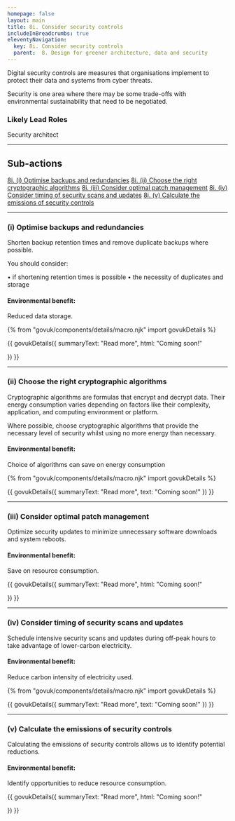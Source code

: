 ```yaml
---
homepage: false
layout: main
title: 8i. Consider security controls
includeInBreadcrumbs: true
eleventyNavigation:
  key: 8i. Consider security controls
  parent:  8. Design for greener architecture, data and security
---
```


Digital security controls are measures that organisations implement to protect their data and systems from cyber threats. 

Security is one area where there may be some trade-offs with environmental sustainability that need to be negotiated. 

### Likely Lead Roles

Security architect

* * *

## Sub-actions

[8i. (i) Optimise backups and redundancies](#(i)-optimise-backups-and-redundancies)
[8i. (ii) Choose the right cryptographic algorithms](#(ii)-choose-the-right-cryptographic-algorithms)
[8i. (iii) Consider optimal patch management](#(iii)-consider-optimal-patch-management)
[8i. (iv) Consider timing of security scans and updates](#(iv)-consider-timing-of-security-scans-and-updates)
[8i. (v) Calculate the emissions of security controls](#(v)-calculate-the-emissions-of-security-controls)

* * *

###  (i) Optimise backups and redundancies

Shorten backup retention times and remove duplicate backups where possible.

You should consider:

• if shortening retention times is possible
• the necessity of duplicates and storage

#### Environmental benefit: 
Reduced data storage.

{% from "govuk/components/details/macro.njk" import govukDetails %}

{{ govukDetails({
  summaryText: "Read more",
  html: "Coming soon!"

}) }}

* * *

###  (ii) Choose the right cryptographic algorithms

Cryptographic algorithms are formulas that encrypt and decrypt data. Their energy consumption varies depending on factors like their complexity, application, and computing environment or platform.

Where possible, choose cryptographic algorithms that provide the necessary level of security whilst using no more energy than necessary.

#### Environmental benefit: 
Choice of algorithms can save on energy consumption

{% from "govuk/components/details/macro.njk" import govukDetails %}

{{ govukDetails({
  summaryText: "Read more",
  text: "Coming soon!"
}) }}
* * *

###  (iii) Consider optimal patch management

Optimize security updates to minimize unnecessary software downloads and system reboots.

#### Environmental benefit: 
Save on resource consumption. 

{{ govukDetails({
  summaryText: "Read more",
  html: "Coming soon!"

}) }}

* * *

###  (iv) Consider timing of security scans and updates

Schedule intensive security scans and updates during off-peak hours to take advantage of lower-carbon electricity.

#### Environmental benefit: 
Reduce carbon intensity of electricity used.

{% from "govuk/components/details/macro.njk" import govukDetails %}

{{ govukDetails({
  summaryText: "Read more",
  text: "Coming soon!"
}) }}
* * *

###  (v) Calculate the emissions of security controls

Calculating the emissions of security controls allows us to identify potential reductions.

#### Environmental benefit: 
Identify opportunities to reduce resource consumption.

{{ govukDetails({
  summaryText: "Read more",
  html: "Coming soon!"

}) }}

